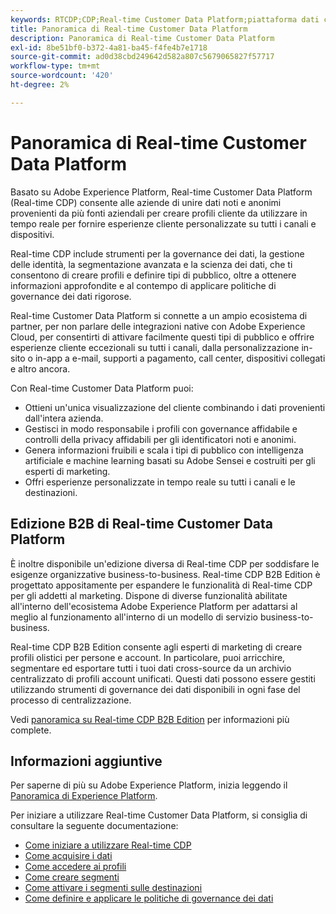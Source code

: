 ```yaml
---
keywords: RTCDP;CDP;Real-time Customer Data Platform;piattaforma dati cliente in tempo reale;cdp in tempo reale;cdp;Customer AI
title: Panoramica di Real-time Customer Data Platform
description: Panoramica di Real-time Customer Data Platform
exl-id: 8be51bf0-b372-4a81-ba45-f4fe4b7e1718
source-git-commit: ad0d38cbd249642d582a807c5679065827f57717
workflow-type: tm+mt
source-wordcount: '420'
ht-degree: 2%

---
```


# Panoramica di Real-time Customer Data Platform

Basato su Adobe Experience Platform, Real-time Customer Data Platform (Real-time CDP) consente alle aziende di unire dati noti e anonimi provenienti da più fonti aziendali per creare profili cliente da utilizzare in tempo reale per fornire esperienze cliente personalizzate su tutti i canali e dispositivi.

Real-time CDP include strumenti per la governance dei dati, la gestione delle identità, la segmentazione avanzata e la scienza dei dati, che ti consentono di creare profili e definire tipi di pubblico, oltre a ottenere informazioni approfondite e al contempo di applicare politiche di governance dei dati rigorose.

Real-time Customer Data Platform si connette a un ampio ecosistema di partner, per non parlare delle integrazioni native con Adobe Experience Cloud, per consentirti di attivare facilmente questi tipi di pubblico e offrire esperienze cliente eccezionali su tutti i canali, dalla personalizzazione in-sito o in-app a e-mail, supporti a pagamento, call center, dispositivi collegati e altro ancora.

Con Real-time Customer Data Platform puoi:

* Ottieni un&#39;unica visualizzazione del cliente combinando i dati provenienti dall&#39;intera azienda.
* Gestisci in modo responsabile i profili con governance affidabile e controlli della privacy affidabili per gli identificatori noti e anonimi.
* Genera informazioni fruibili e scala i tipi di pubblico con intelligenza artificiale e machine learning basati su Adobe Sensei e costruiti per gli esperti di marketing.
* Offri esperienze personalizzate in tempo reale su tutti i canali e le destinazioni.

## Edizione B2B di Real-time Customer Data Platform

È inoltre disponibile un&#39;edizione diversa di Real-time CDP per soddisfare le esigenze organizzative business-to-business. Real-time CDP B2B Edition è progettato appositamente per espandere le funzionalità di Real-time CDP per gli addetti al marketing. Dispone di diverse funzionalità abilitate all&#39;interno dell&#39;ecosistema Adobe Experience Platform per adattarsi al meglio al funzionamento all&#39;interno di un modello di servizio business-to-business.

Real-time CDP B2B Edition consente agli esperti di marketing di creare profili olistici per persone e account. In particolare, puoi arricchire, segmentare ed esportare tutti i tuoi dati cross-source da un archivio centralizzato di profili account unificati. Questi dati possono essere gestiti utilizzando strumenti di governance dei dati disponibili in ogni fase del processo di centralizzazione.

Vedi [panoramica su Real-time CDP B2B Edition](./b2b-overview.md) per informazioni più complete.

## Informazioni aggiuntive

Per saperne di più su Adobe Experience Platform, inizia leggendo il [Panoramica di Experience Platform](../landing/home.md).

Per iniziare a utilizzare Real-time Customer Data Platform, si consiglia di consultare la seguente documentazione:

* [Come iniziare a utilizzare Real-time CDP](get-started.md)
* [Come acquisire i dati](sources/sources-overview.md)
* [Come accedere ai profili](profile/profile-overview.md)
* [Come creare segmenti](segmentation/segmentation-overview.md)
* [Come attivare i segmenti sulle destinazioni](destinations/overview.md)
* [Come definire e applicare le politiche di governance dei dati](privacy/data-governance-overview.md)
